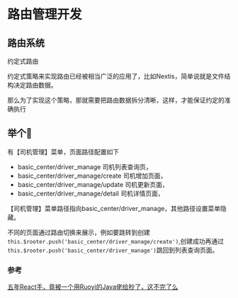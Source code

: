 # 路由管理开发

## 路由系统

约定式路由

约定式策略来实现路由已经被相当广泛的应用了，比如Nextis，简单说就是文件结构决定路由数据。

那么为了实现这个策略，那就需要把路由数据拆分清晰，这样，才能保证约定的准确执行

## 举个🌰

有【司机管理】菜单，页面路径配置如下

* basic_center/driver_manage 司机列表查询页，
* basic_center/driver_manage/create 司机增加页面，
* basic_center/driver_manage/update 司机更新页面，
* basic_center/driver_manage/detail 司机详情页面，

【司机管理】菜单路径指向basic_center/driver_manage，其他路径设置菜单隐藏。

不同的页面通过路由切换来展示，例如要跳转到创建`this.$rooter.push('basic_center/driver_manage/create')`,创建成功再通过
`this.$rooter.push('basic_center/driver_manage')`跳回到列表查询页面。

### 参考

[五年React手，竟被一个用Ruoyi的Java佬给秒了，这不完了么](https://juejin.cn/post/7378891290809090085?searchId=20250216113809B42D7C90EB857333C1D0)
